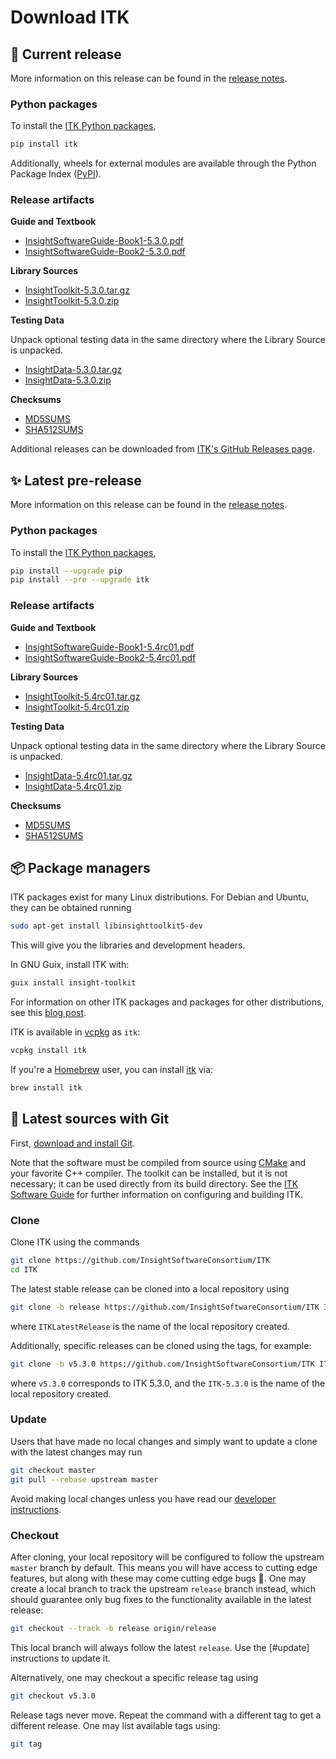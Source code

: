 Download ITK
============

💾 Current release
------------------

More information on this release can be found in the [release notes](releases/5.3.md).

### Python packages

To install the [ITK Python packages],

```bash
pip install itk
```

Additionally, wheels for external modules are available through the Python Package Index ([PyPI]).

### Release artifacts

**Guide and Textbook**

- [InsightSoftwareGuide-Book1-5.3.0.pdf](https://github.com/InsightSoftwareConsortium/ITK/releases/download/v5.3.0/InsightSoftwareGuide-Book1-5.3.0.pdf)
- [InsightSoftwareGuide-Book2-5.3.0.pdf](https://github.com/InsightSoftwareConsortium/ITK/releases/download/v5.3.0/InsightSoftwareGuide-Book2-5.3.0.pdf)

**Library Sources**

- [InsightToolkit-5.3.0.tar.gz](https://github.com/InsightSoftwareConsortium/ITK/releases/download/v5.3.0/InsightToolkit-5.3.0.tar.gz)
- [InsightToolkit-5.3.0.zip](https://github.com/InsightSoftwareConsortium/ITK/releases/download/v5.3.0/InsightToolkit-5.3.0.zip)

**Testing Data**

Unpack optional testing data in the same directory where the Library Source is unpacked.

- [InsightData-5.3.0.tar.gz](https://github.com/InsightSoftwareConsortium/ITK/releases/download/v5.3.0/InsightData-5.3.0.tar.gz)
- [InsightData-5.3.0.zip](https://github.com/InsightSoftwareConsortium/ITK/releases/download/v5.3.0/InsightData-5.3.0.zip)

**Checksums**

- [MD5SUMS](https://github.com/InsightSoftwareConsortium/ITK/releases/download/v5.3.0/MD5SUMS)
- [SHA512SUMS](https://github.com/InsightSoftwareConsortium/ITK/releases/download/v5.3.0/SHA512SUMS)


Additional releases can be downloaded from [ITK's GitHub Releases page].

✨ Latest pre-release
---------------------

More information on this release can be found in the [release notes](releases/5.4rc01.md).

### Python packages

To install the [ITK Python packages],

```bash
pip install --upgrade pip
pip install --pre --upgrade itk
```

### Release artifacts

**Guide and Textbook**

- [InsightSoftwareGuide-Book1-5.4rc01.pdf](https://github.com/InsightSoftwareConsortium/ITK/releases/download/v5.4rc01/InsightSoftwareGuide-Book1-5.4rc01.pdf)
- [InsightSoftwareGuide-Book2-5.4rc01.pdf](https://github.com/InsightSoftwareConsortium/ITK/releases/download/v5.4rc01/InsightSoftwareGuide-Book2-5.4rc01.pdf)

**Library Sources**

- [InsightToolkit-5.4rc01.tar.gz](https://github.com/InsightSoftwareConsortium/ITK/releases/download/v5.4rc01/InsightToolkit-5.4rc01.tar.gz)
- [InsightToolkit-5.4rc01.zip](https://github.com/InsightSoftwareConsortium/ITK/releases/download/v5.4rc01/InsightToolkit-5.4rc01.zip)

**Testing Data**

Unpack optional testing data in the same directory where the Library Source is unpacked.

- [InsightData-5.4rc01.tar.gz](https://github.com/InsightSoftwareConsortium/ITK/releases/download/v5.4rc01/InsightData-5.4rc01.tar.gz)
- [InsightData-5.4rc01.zip](https://github.com/InsightSoftwareConsortium/ITK/releases/download/v5.4rc01/InsightData-5.4rc01.zip)

**Checksums**

- [MD5SUMS](https://github.com/InsightSoftwareConsortium/ITK/releases/download/v5.4rc01/MD5SUMS)
- [SHA512SUMS](https://github.com/InsightSoftwareConsortium/ITK/releases/download/v5.4rc01/SHA512SUMS)

📦 Package managers
-------------------

ITK packages exist for many Linux distributions. For Debian and Ubuntu, they
can be obtained running

```bash
sudo apt-get install libinsighttoolkit5-dev
```

This will give you the libraries and development headers.

In GNU Guix, install ITK with:

```bash
guix install insight-toolkit
```

For information on other ITK packages and packages for other distributions, see
this [blog post].

ITK is available in [vcpkg] as `itk`:

```bash
vcpkg install itk
```

If you're a [Homebrew](https://brew.sh/) user, you can install [itk](https://formulae.brew.sh/formula/itk) via:

```bash
brew install itk
```

🚀 Latest sources with Git
--------------------------

First, [download and install Git](https://git-scm.com/downloads).

Note that the software must be compiled from source using [CMake] and your
favorite C++ compiler. The toolkit can be installed, but it is not necessary;
it can be used directly from its build directory. See the [ITK Software Guide]
for further information on configuring and building ITK.

### Clone

Clone ITK using the commands

```bash
git clone https://github.com/InsightSoftwareConsortium/ITK
cd ITK
```

The latest stable release can be cloned into a local repository using

```bash
git clone -b release https://github.com/InsightSoftwareConsortium/ITK ITKLatestRelease
```
where `ITKLatestRelease` is the name of the local repository created.

Additionally, specific releases can be cloned using the tags, for example:

```bash
git clone -b v5.3.0 https://github.com/InsightSoftwareConsortium/ITK ITK-5.3.0
```
where `v5.3.0` corresponds to ITK 5.3.0, and the `ITK-5.3.0` is the name
of the local repository created.

### Update

Users that have made no local changes and simply want to update a clone with
the latest changes may run

```bash
git checkout master
git pull --rebase upstream master
```

Avoid making local changes unless you have read our [developer
instructions](contributing/index.md).

### Checkout

After cloning, your local repository will be configured to follow the upstream
`master` branch by default. This means you will have access to cutting edge
features, but along with these may come cutting edge bugs :grimacing:. One may
create a local branch to track the upstream `release` branch instead, which
should guarantee only bug fixes to the functionality available in the latest
release:

```bash
git checkout --track -b release origin/release
```

This local branch will always follow the latest `release`. Use the [#update]
instructions to update it.

Alternatively, one may checkout a specific release tag using

```bash
git checkout v5.3.0
```

Release tags never move. Repeat the command with a different tag to get a
different release. One may list available tags using:

```bash
git tag
```

[blog post]: https://blog.kitware.com/itk-packages-in-linux-distributions/
[CMake]: https://cmake.org/
[download page]: https://itk.org/ITK/resources/software.html
[Git]: https://git-scm.com
[GNU Guix]: https://guix.gnu.org/
[ITK Python packages]: https://itkpythonpackage.readthedocs.io/en/latest/Quick_start_guide.html
[ITK's GitHub Releases
page]: https://github.com/InsightSoftwareConsortium/ITK/releases
[ITKPythonPackage]: https://itkpythonpackage.readthedocs.io/en/latest/index.html
[ITK Software Guide]: https://itk.org/ItkSoftwareGuide.pdf
[PyPI]: https://pypi.org/search/?q=itk
[vcpkg]: https://github.com/microsoft/vcpkg
